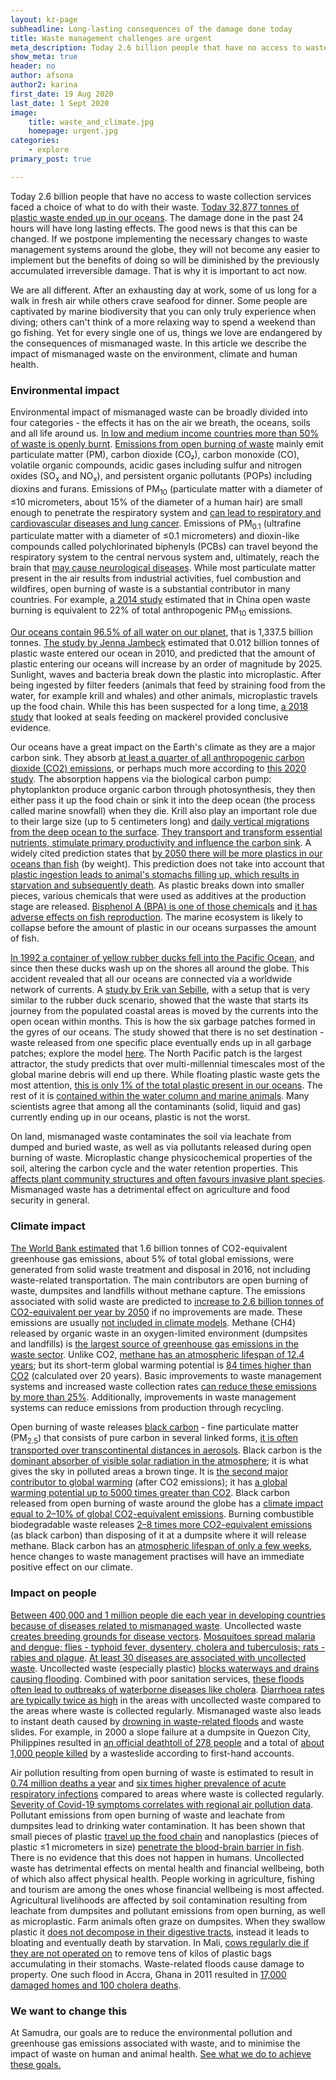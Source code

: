 ```yaml
---
layout: kz-page
subheadline: Long-lasting consequences of the damage done today
title: Waste management challenges are urgent
meta_description: Today 2.6 billion people that have no access to waste collection services faced a choice of what to do with their waste. Today 32,877 tonnes of plastic waste ended up in our oceans. The damage done in the past 24 hours will have long lasting effects. The good news is that this can be changed. If we postpone implementing the necessary changes to waste management systems around the globe, they will not become any easier to implement but the benefits of doing so will be diminished by the previously accumulated irreversible damage. That is why it is important to act now.
show_meta: true
header: no
author: afsona
author2: karina
first_date: 19 Aug 2020
last_date: 1 Sept 2020
image:
    title: waste_and_climate.jpg
    homepage: urgent.jpg
categories:
    - explore
primary_post: true

---
```


Today 2.6 billion people that have no access to waste collection services faced a choice of what to do with their waste. <!-- cite -->
[Today 32,877 tonnes of plastic waste ended up in our oceans][7]. 
The damage done in the past 24 hours will have long lasting effects. 
The good news is that this can be changed. 
If we postpone implementing the necessary changes to waste management systems around the globe, they will not become any easier to implement but the benefits of doing so will be diminished by the previously accumulated irreversible damage. 
That is why it is important to act now.


We are all different. 
After an exhausting day at work, some of us long for a walk in fresh air while others crave seafood for dinner. 
Some people are captivated by marine biodiversity that you can only truly experience when diving; others can't think of a more relaxing way to spend a weekend than go fishing. 
Yet for every single one of us, things we love are endangered by the consequences of mismanaged waste. 
In this article we describe the impact of mismanaged waste on the environment, climate and human health. 



### Environmental impact 

Environmental impact of mismanaged waste can be broadly divided into four categories - the effects it has on the air we breath, the oceans, soils and all life around us. 
[In low and medium income countries more than 50% of waste is openly burnt][1].
[Emissions from open burning of waste][3] mainly emit particulate matter (PM), carbon dioxide (CO&#8322;), carbon monoxide (CO), volatile organic compounds, acidic gases including sulfur and nitrogen oxides (SO<sub>x</sub> and NO<sub>x</sub>), and persistent organic pollutants (POPs) including dioxins and furans.
Emissions of PM<sub>10</sub> (particulate matter with a diameter of &le;10 micrometers, about 15% of the diameter of a human hair) are small enough to penetrate the respiratory system and [can lead to respiratory and cardiovascular diseases and lung cancer][2].
Emissions of PM<sub>0.1</sub> (ultrafine particulate matter with a diameter of &le;0.1 micrometers) and dioxin-like compounds called polychlorinated biphenyls (PCBs) can travel beyond the respiratory system to the central nervous system and, ultimately, reach the brain that [may cause neurological diseases][3].
While most particulate matter present in the air results from industrial activities, fuel combustion and wildfires, open burning of waste is a substantial contributor in many countries. 
For example, [a 2014 study][4] estimated that in China open waste burning is equivalent to 22% of total anthropogenic PM<sub>10</sub> emissions.


[Our oceans contain 96.5% of all water on our planet][6], that is 1,337.5 billion tonnes. 
[The study by Jenna Jambeck][7] estimated that 0.012 billion tonnes of plastic waste entered our ocean in 2010, and predicted that the amount of plastic entering our oceans will increase by an order of magnitude by 2025. 
Sunlight, waves and bacteria break down the plastic into microplastic.
After being ingested by filter feeders (animals that feed by straining food from the water, for example krill and whales) and other animals, microplastic travels up the food chain. 
While this has been suspected for a long time, [a 2018 study][12] that looked at seals feeding on mackerel provided conclusive evidence.


Our oceans have a great impact on the Earth's climate as they are a major carbon sink. 
They absorb [at least a quarter of all anthropogenic carbon dioxide (CO2) emissions][14], or perhaps much more according to [this 2020 study][13]. 
The absorption happens via the biological carbon pump: phytoplankton produce organic carbon through photosynthesis, they then either pass it up the food chain or sink it into the deep ocean (the process called marine snowfall) when they die. 
Krill also play an important role due to their large size (up to 5 centimeters long) and [daily vertical migrations from the deep ocean to the surface][15]. 
[They transport and transform essential nutrients, stimulate primary productivity and influence the carbon sink][17]. 
A widely cited prediction states that [by 2050 there will be more plastics in our oceans than fish][16] (by weight). 
This prediction does not take into account that [plastic ingestion leads to animal's stomachs filling up, which results in starvation and subsequently death][18].
As plastic breaks down into smaller pieces, various chemicals that were used as additives at the production stage are released. 
[Bisphenol A (BPA) is one of those chemicals][19] and [it has adverse effects on fish reproduction][20]. 
The marine ecosystem is likely to collapse before the amount of plastic in our oceans surpasses the amount of fish. 


[In 1992 a container of yellow rubber ducks fell into the Pacific Ocean][5], and since then these ducks wash up on the shores all around the globe. 
This accident revealed that all our oceans are connected via a worldwide network of currents. 
A [study by Erik van Sebille][9], with a setup that is very similar to the rubber duck scenario, showed that the waste that starts its journey from the populated coastal areas is moved by the currents into the open ocean within months. 
This is how the six garbage patches formed in the gyres of our oceans. 
The study showed that there is no set destination - waste released from one specific place eventually ends up in all garbage patches; explore the model [here][10]. 
The North Pacific patch is the largest attractor, the study predicts that over multi-millennial timescales most of the global marine debris will end up there. 
While floating plastic waste gets the most attention, [this is only 1% of the total plastic present in our oceans][11].
The rest of it is [contained within the water column and marine animals][21].
Many scientists agree that among all the contaminants (solid, liquid and gas) currently ending up in our oceans, plastic is not the worst.


On land, mismanaged waste contaminates the soil via leachate from dumped and buried waste, as well as via pollutants released during open burning of waste. 
Microplastic change physicochemical properties of the soil, altering the carbon cycle and the water retention properties. 
This [affects plant community structures and often favours invasive plant species][22]. 
Mismanaged waste has a detrimental effect on agriculture and food security in general.



### Climate impact 

[The World Bank estimated][1] that 1.6 billion tonnes of CO2-equivalent greenhouse gas emissions, about 5% of total global emissions, were generated from solid waste treatment and disposal in 2016, not including waste-related transportation.
The main contributors are open burning of waste, dumpsites and landfills without methane capture.
The emissions associated with solid waste are predicted to [increase to 2.6 billion tonnes of CO2-equivalent per year by 2050][1] if no improvements are made. 
These emissions are usually [not included in climate models][4].
Methane (CH4) released by organic waste in an oxygen-limited environment (dumpsites and landfills) is [the largest source of greenhouse gas emissions in the waste sector][1].
Unlike CO2, [methane has an atmospheric lifespan of 12.4 years][23]; but its short-term global warming potential is [84 times higher than CO2][23] (calculated over 20 years).
Basic improvements to waste management systems and increased waste collection rates [can reduce these emissions by more than 25%][1]. 
Additionally, improvements in waste management systems can reduce  emissions from production through recycling.


Open burning of waste releases [black carbon][8] - fine particulate matter (PM<sub>2.5</sub>) that consists of pure carbon in several linked forms, [it is often transported over transcontinental distances in aerosols][24].
Black carbon is the [dominant absorber of visible solar radiation in the atmosphere][24]; it is what gives the sky in polluted areas a brown tinge.
It is [the second major contributor to global warming][24] (after CO2 emissions); it has [a global warming potential up to 5000 times greater than CO2][25]. 
Black carbon released from open burning of waste around the globe has a [climate impact equal to 2–10% of global CO2-equivalent emissions][25].
Burning combustible biodegradable waste releases [2–8 times more CO2-equivalent emissions][25] (as black carbon) than disposing of it at a dumpsite where it will release methane. 
Black carbon has an [atmospheric lifespan of only a few weeks][24], hence changes to waste management practises will have an immediate positive effect on our climate. 



### Impact on people

[Between 400,000 and 1 million people die each year in developing countries because of diseases related to mismanaged waste][26]. 
Uncollected waste [creates breeding grounds for disease vectors][26]. 
[Mosquitoes spread malaria and dengue; flies - typhoid fever, dysentery, cholera and tuberculosis; rats - rabies and plague][26]. 
[At least 30 diseases are associated with uncollected waste][26].
Uncollected waste (especially plastic) [blocks waterways and drains causing flooding][26]. 
Combined with poor sanitation services, [these floods often lead to outbreaks of waterborne diseases like cholera][26].
[Diarrhoea rates are typically twice as high][27] in the areas with uncollected waste compared to the areas where waste is collected regularly. 
Mismanaged waste also leads to instant death caused by [drowning in waste-related floods][26] and waste slides. 
For example, in 2000 a slope failure at a dumpsite in Quezon City, Philippines resulted in [an official deathtoll of 278 people][28] and a total of [about 1,000 people killed][32] by a wasteslide according to first-hand accounts.


Air pollution resulting from open burning of waste is estimated to result in [0.74 million deaths a year][26] and [six times higher prevalence of acute respiratory infections][27] compared to areas where waste is collected regularly. 
[Severity of Covid-19 symptoms correlates with regional air pollution data][30].
Pollutant emissions from open burning of waste and leachate from dumpsites lead to drinking water contamination. 
It has been shown that small pieces of plastic [travel up the food chain][12] and nanoplastics (pieces of plastic &le;1 micrometers in size) [penetrate the blood-brain barrier in fish][29]. 
There is no evidence that this does not happen in humans. 
Uncollected waste has detrimental effects on mental health and financial wellbeing, both of which also affect physical health. 
People working in agriculture, fishing and tourism are among the ones whose financial wellbeing is most affected. 
Agricultural livelihoods are affected by soil contamination resulting from leachate from dumpsites and pollutant emissions from open burning, as well as microplastic. 
Farm animals often graze on dumpsites. 
When they swallow plastic it [does not decompose in their digestive tracts][26], instead it leads to bloating and eventually death by starvation. 
In Mali, [cows regularly die if they are not operated on][27] to remove tens of kilos of plastic bags accumulating in their stomachs. 
Waste-related floods cause damage to property.
One such flood in Accra, Ghana in 2011 resulted in [17,000 damaged homes and 100 cholera deaths][26].



### We want to change this

At Samudra, our goals are to reduce the environmental pollution and greenhouse gas emissions associated with waste, and to minimise the impact of waste on human and animal health. [See what we do to achieve these goals.][31]




[1]: https://datatopics.worldbank.org/what-a-waste/
[2]: https://www.euro.who.int/en/health-topics/environment-and-health/air-quality/publications/2013/health-effects-of-particulate-matter.-policy-implications-for-countries-in-eastern-europe,-caucasus-and-central-asia-2013
[3]: https://link.springer.com/article/10.1007/s40726-016-0039-z
[4]: https://pubs.acs.org/doi/abs/10.1021/es502250z
[5]: https://www.bbc.co.uk/programmes/articles/5r4gpxYrCv2KknmvP1Zcrn3/filming-rubber-ducks-in-the-big-blue
[6]: https://www.usgs.gov/media/images/all-earths-water-a-single-sphere
[7]: https://science.sciencemag.org/content/347/6223/768
[8]: https://www.sciencedirect.com/science/article/pii/S0269749113003266
[9]: https://iopscience.iop.org/article/10.1088/1748-9326/7/4/044040
[10]: https://plasticadrift.org/
[11]: https://iopscience.iop.org/article/10.1088/1748-9326/10/12/124006
[12]: https://www.sciencedirect.com/science/article/pii/S0269749117343294
[13]: https://www.pnas.org/content/117/18/9679
[14]: https://www.icriforum.org/wp-content/uploads/2019/12/Climate_Carbon_CoralReefs.pdf
[15]: https://www.sciencedirect.com/science/article/pii/S0960982206011948
[16]: https://www.ellenmacarthurfoundation.org/publications/the-new-plastics-economy-rethinking-the-future-of-plastics
[17]: https://www.nature.com/articles/s41467-019-12668-7
[18]: https://www.tandfonline.com/doi/full/10.1080/10643389.2019.1631990
[19]: https://www.sciencedirect.com/science/article/pii/S0045653502007890
[20]: https://www.sciencedirect.com/science/article/pii/S0045653519300335
[21]: https://www.nature.com/articles/s41598-019-44117-2
[22]: https://pubs.acs.org/doi/10.1021/acs.est.0c01051
[23]: https://www.ipcc.ch/site/assets/uploads/2018/02/WG1AR5_Chapter08_FINAL.pdf
[24]: https://www.nature.com/articles/ngeo156
[25]: https://www.sciencedirect.com/science/article/pii/S1352231019304388
[26]: https://wasteaid.org/wp-content/uploads/2019/05/2019-Tearfund-Consortium-No-time-to-waste-En.pdf
[27]: https://thecitywasteproject.files.wordpress.com/2013/03/solid_waste_management_in_the_worlds-cities.pdf
[28]: https://ascelibrary.org/doi/10.1061/%28ASCE%290887-3828%282005%2919%3A2%28100%29
[29]: https://www.nature.com/articles/s41598-017-10813-0
[30]: https://www.sciencedirect.com/science/article/pii/S0269749120332115
[31]: /projects/
[32]: https://en.wikipedia.org/wiki/Payatas_landslide
